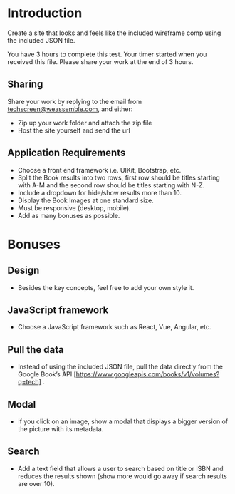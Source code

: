 # Introduction
Create a site that looks and feels like the included wireframe comp using the included JSON file.  

You have 3 hours to complete this test. Your timer started when you received this file. Please share your work at the end of 3 hours.

## Sharing
Share your work by replying to the email from techscreen@weassemble.com, and either:

* Zip up your work folder and attach the zip file
* Host the site yourself and send the url

## Application Requirements
* Choose a front end framework i.e. UIKit, Bootstrap, etc.
* Split the Book results into two rows, first row should be titles starting with A-M and the second row should be titles starting with N-Z.
* Include a dropdown for hide/show results more than 10.
* Display the Book Images at one standard size.
* Must be responsive (desktop, mobile).
* Add as many bonuses as possible.
​
# Bonuses
## Design
* Besides the key concepts, feel free to add your own style it.

## JavaScript framework
* Choose a JavaScript framework such as React, Vue, Angular, etc.

## Pull the data
* Instead of using the included JSON file, pull the data directly from the Google Book’s API [https://www.googleapis.com/books/v1/volumes?q=tech] .

## Modal
* If you click on an image, show a modal that displays a bigger version of the picture with its metadata.

## Search
* Add a text field that allows a user to search based on title or ISBN and reduces the results shown (show more would go away if search results are over 10).